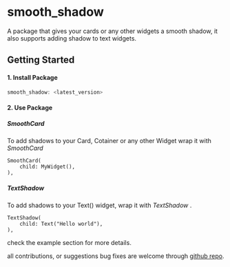 # smooth_shadow

A package that gives your cards or any other widgets a smooth shadow, it also supports adding shadow to text widgets.

## Getting Started

#### 1. Install Package
 ``` Dart
 smooth_shadow: <latest_version>
 ``` 

#### 2. Use Package

##### **SmoothCard**
To add shadows to your Card, Cotainer or any other Widget wrap it with _SmoothCard_
```
SmoothCard(
    child: MyWidget(),
),
```

##### **TextShadow**
To add shadows to your Text() widget, wrap it with _TextShadow_ .

```
TextShadow(
    child: Text("Hello world"),
),
```

check the example section for more details.

all contributions, or suggestions bug fixes are welcome through [github repo](https://github.com/abodamin/smooth_shadow_package.git).

